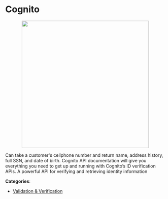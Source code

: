 # Cognito
<p align="center">
    <img width="400" src="https://raw.githubusercontent.com/apis-list/apis-list/apis/cognito/logo_256x256.png" />
</p>

Can take a customer's cellphone number and return name, address history, full SSN, and date of birth. Cognito API documentation will give you everything you need to get up and running with Cognito’s ID verification APIs. A powerful API for verifying and retrieving identity information



**Categories**:
- [Validation & Verification](https://github.com/apis-list/apis-list#validation-and-verification)




